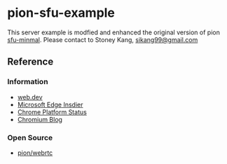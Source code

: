 # pion-sfu-example

This server example is modfied and enhanced the original version of pion [sfu-minmal](https://github.com/pion/webrtc/tree/master/examples/sfu-minimal).
Please contact to Stoney Kang, sikang99@gmail.com


## Reference
### Information
- [web.dev](https://web.dev/)
- [Microsoft Edge Insdier](https://www.microsoftedgeinsider.com/)
- [Chrome Platform Status](https://chromestatus.com/features)
- [Chromium Blog](https://blog.chromium.org/)

### Open Source
- [pion/webrtc](https://github.com/pion/webrtc)

